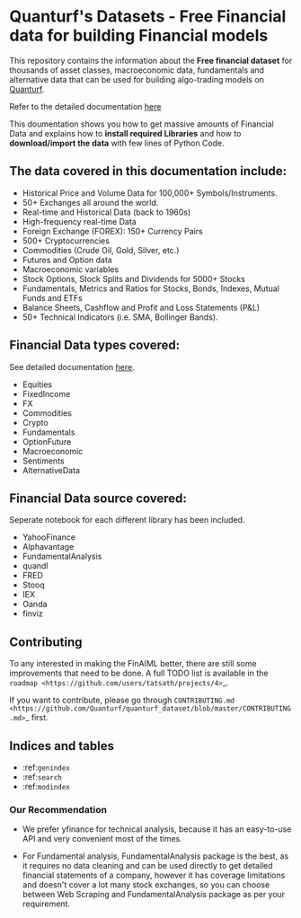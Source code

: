 Quanturf's Datasets - Free Financial data for building Financial models
==========================================================================================

This repository contains the information about the **Free financial dataset** for thousands of asset classes, macroeconomic data, fundamentals and alternative data that can be used for building algo-trading models on [Quanturf](http://quanturf.com/).

Refer to the detailed documentation [here](https://quanturf-dataset-alpha.readthedocs.io/en/latest/)


This doumentation shows you how to get massive amounts of Financial Data and explains how to **install required Libraries** and how to **download/import the data** with few lines of Python Code.

The data covered in this documentation include:
-----------------------------------------------
- Historical Price and Volume Data for 100,000+ Symbols/Instruments.
- 50+ Exchanges all around the world.
- Real-time and Historical Data (back to 1960s)
- High-frequency real-time Data
- Foreign Exchange (FOREX): 150+ Currency Pairs
- 500+ Cryptocurrencies
- Commodities (Crude Oil, Gold, Silver, etc.)
- Futures and Option data
- Macroeconomic variables
- Stock Options, Stock Splits and Dividends for 5000+ Stocks
- Fundamentals, Metrics and Ratios for Stocks, Bonds, Indexes, Mutual Funds and ETFs
- Balance Sheets, Cashflow and Profit and Loss Statements (P&L)
- 50+ Technical Indicators (i.e. SMA, Bollinger Bands).

Financial Data types covered:
-------------------------------------------------
See detailed documentation [here](https://quanturf-dataset-alpha.readthedocs.io/en/latest/#financial-datasets-summary-by-source-and-types/).
-   Equities
-   FixedIncome
-   FX
-   Commodities
-   Crypto
-   Fundamentals
-   OptionFuture
-   Macroeconomic
-   Sentiments
-   AlternativeData


Financial Data source covered:
-------------------------------------------------

Seperate notebook for each different library has been included. 

-   YahooFinance
-   Alphavantage
-   FundamentalAnalysis
-   quandl
-   FRED
-   Stooq
-   IEX
-   Oanda
-   finviz
 


Contributing
------------

To any interested in making the FinAIML better, there are still some improvements
that need to be done.
A full TODO list is available in the `roadmap <https://github.com/users/tatsath/projects/4>`_.

If you want to contribute, please go through `CONTRIBUTING.md <https://github.com/Quanturf/quanturf_dataset/blob/master/CONTRIBUTING.md>`_ first.

Indices and tables
-------------------

* :ref:`genindex`
* :ref:`search`
* :ref:`modindex`


### Our Recommendation

* We prefer yfinance for technical analysis, because it has an easy-to-use API and very convenient most of the times.

* For Fundamental analysis, FundamentalAnalysis package is the best, as it requires no data cleaning and can be used directly to get detailed financial statements of a company, however it has coverage limitations and doesn't cover a lot many stock exchanges, so you can choose between Web Scraping and FundamentalAnalysis package as per your requirement.
